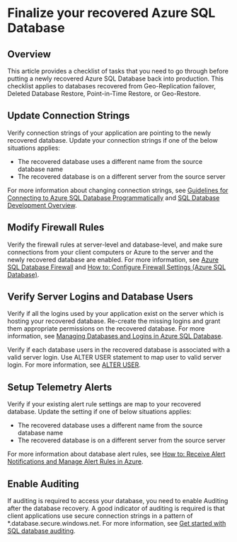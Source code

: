 <properties
   pageTitle="Finalize your recovered Azure SQL Database"
   description="Point in Time Restore, Microsoft Azure SQL Database, restore database, recover database, Azure Classic Portal, Azure Classic Portal"
   services="sql-database"
   documentationCenter=""
   authors="carlrabeler"
   manager="jhubbard"
   editor=""/>

<tags
   ms.service="sql-database"
   ms.devlang="NA"
   ms.topic="article"
   ms.tgt_pltfrm="NA"
   ms.workload="storage-backup-recovery"
   ms.date="02/09/2016"
   ms.author="carlrab"/>

# Finalize your recovered Azure SQL Database

## Overview

This article provides a checklist of tasks that you need to go through before putting a newly recovered Azure SQL Database back into production. This checklist applies to databases recovered from Geo-Replication failover, Deleted Database Restore, Point-in-Time Restore, or Geo-Restore.

## Update Connection Strings

Verify connection strings of your application are pointing to the newly recovered database. Update your connection strings if one of the below situations applies:

  + The recovered database uses a different name from the source database name
  + The recovered database is on a different server from the source server

For more information about changing connection strings, see [Guidelines for Connecting to Azure SQL Database Programmatically](https://msdn.microsoft.com/library/azure/ee336282.aspx) and [SQL Database Development Overview](sql-database-develop-overview.md).
 
## Modify Firewall Rules
Verify the firewall rules at server-level and database-level, and make sure connections from your client computers or Azure to the server and the newly recovered database are enabled. For more information, see [Azure SQL Database Firewall](https://msdn.microsoft.com/library/azure/ee621782.aspx) and [How to: Configure Firewall Settings (Azure SQL Database)](https://msdn.microsoft.com/library/azure/jj553530.aspx).

## Verify Server Logins and Database Users

Verify if all the logins used by your application exist on the server which is hosting your recovered database. Re-create the missing logins and grant them appropriate permissions on the recovered database. For more information, see [Managing Databases and Logins in Azure SQL Database](https://msdn.microsoft.com/library/azure/ee336235.aspx).

Verify if each database users in the recovered database is associated with a valid server login. Use ALTER USER statement to map user to valid server login. For more information, see [ALTER USER](http://go.microsoft.com/fwlink/?LinkId=397486). 


## Setup Telemetry Alerts

Verify if your existing alert rule settings are map to your recovered database. Update the setting if one of below situations applies:

  + The recovered database uses a different name from the source database name
  + The recovered database is on a different server from the source server

For more information about database alert rules, see [How to: Receive Alert Notifications and Manage Alert Rules in Azure](https://msdn.microsoft.com/library/azure/dn306638.aspx).


## Enable Auditing

If auditing is required to access your database, you need to enable Auditing after the database recovery. A good indicator of auditing is required is that client applications use secure connection strings in a pattern of *.database.secure.windows.net. For more information, see [Get started with SQL database auditing](sql-database-auditing-get-started.md). 
 

